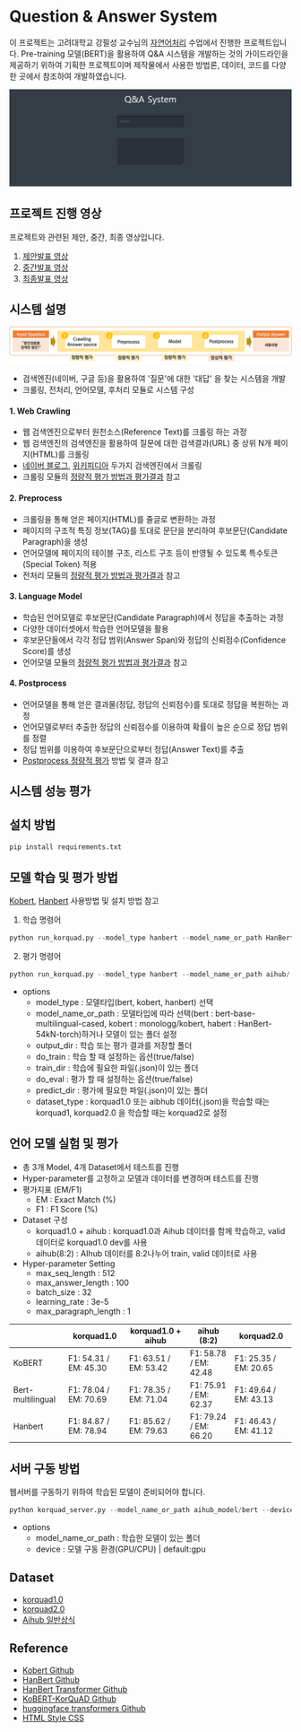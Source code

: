 # Question & Answer System
이 프로젝트는 고려대학교 강필성 교수님의 [자연어처리](https://github.com/pilsung-kang/text-analytics) 수업에서 진행한 프로젝트입니다. 
Pre-training 모델(BERT)을 활용하여 Q&A 시스템을 개발하는 것의 가이드라인을 제공하기 위하여 기획한 프로젝트이며 제작물에서 사용한 방법론, 데이터, 코드를 다양한 곳에서 참조하여 개발하였습니다.
  
![](img/sample_image.gif)

## 프로젝트 진행 영상
프로젝트와 관련된 제안, 중간, 최종 영상입니다.
1. [제안발표 영상](https://youtu.be/JQn5JIthlAI)
2. [중간발표 영상](https://youtu.be/fGQAx_wCm3E)
3. [최종발표 영상](https://youtu.be/uwzPH9xOM30)

## 시스템 설명
![](img/system_overview.png)
- 검색엔진(네이버, 구글 등)을 활용하여 '질문'에 대한 '대답' 을 찾는 시스템을 개발
- 크롤링, 전처리, 언어모델, 후처리 모듈로 시스템 구성

#### 1. Web Crawling
- 웹 검색엔진으로부터 원천소스(Reference Text)를 크롤링 하는 과정
- 웹 검색엔진의 검색엔진을 활용하여 질문에 대한 검색결과(URL) 중 상위 N개 페이지(HTML)를 크롤링
- [네이버 블로그](https://section.blog.naver.com/BlogHome.nhn?directoryNo=0&currentPage=1&groupId=0), [위키피디아](https://ko.wikipedia.org/w/index.php?search=&title=%ED%8A%B9%EC%88%98:%EA%B2%80%EC%83%89&go=%EB%B3%B4%EA%B8%B0) 두가지 검색엔진에서 크롤링
- 크롤링 모듈의 [정량적 평가 방법과 평가결과](https://github.com/JoungheeKim/korean-question-answer-system/blob/master/module_test/02_Preprocess%20Module%20Test.ipynb) 참고

#### 2. Preprocess
- 크롤링을 통해 얻은 페이지(HTML)를 줄글로 변환하는 과정
- 페이지의 구조적 특징 정보(TAG)를 토대로 문단을 분리하여 후보문단(Candidate Paragraph)을 생성
- 언어모델에 페이지의 테이블 구조, 리스트 구조 등이 반영될 수 있도록 특수토큰(Special Token) 적용
- 전처리 모듈의 [정량적 평가 방법과 평가결과](https://github.com/JoungheeKim/korean-question-answer-system/blob/master/module_test/02_Preprocess%20Module%20Test.ipynb) 참고

#### 3. Language Model
- 학습된 언어모델로 후보문단(Candidate Paragraph)에서 정답을 추출하는 과정
- 다양한 데이터셋에서 학습한 언어모델을 활용
- 후보문단들에서 각각 정답 범위(Answer Span)와 정답의 신뢰점수(Confidence Score)를 생성
- 언어모델 모듈의 [정량적 평가 방법과 평가결과](#언어-모델-실험-및-평가) 참고

#### 4. Postprocess
- 언어모델을 통해 얻은 결과물(정답, 정답의 신뢰점수)를 토대로 정답을 복원하는 과정
- 언어모델로부터 추출한 정답의 신뢰점수를 이용하여 확률이 높은 순으로 정답 범위를 정렬
- 정답 범위를 이용하여 후보문단으로부터 정답(Answer Text)를 추출
- [Postprocess 정량적 평가](https://github.com/JoungheeKim/korean-question-answer-system/blob/master/module_test/04_QA%20Module%20Eye%20check.ipynb) 방법 및 결과 참고

## 시스템 성능 평가



## 설치 방법
```python
pip install requirements.txt
```

## 모델 학습 및 평가 방법
[Kobert](https://github.com/monologg/KoBERT-KorQuAD), [Hanbert](https://github.com/tbai2019/HanBert-54k-N) 사용방법 및 설치 방법 참고
1. 학습 명령어
```python
python run_korquad.py --model_type hanbert --model_name_or_path HanBert-54kN-torch --output_dir result/ --do_train --train_dir resource/korquad2/train/ --gradient_accumulation_steps 4 --max_seq_length 512 --logging_steps 5000 --save_steps 5000 --num_train_epochs 1 --dataset_type korquad2 --version_2_with_negative
```
2. 평가 명령어
```python
python run_korquad.py --model_type hanbert --model_name_or_path aihub/ --output_dir result/ --do_eval --predict_dir resource/korquad2/dev/ --max_seq_length 512 --dataset_type korquad2 --version_2_with_negative
```

- options
  * model_type : 모델타입(bert, kobert, hanbert) 선택 
  * model_name_or_path : 모델타입에 따라 선택(bert : bert-base-multilingual-cased, kobert : monologg/kobert, habert : HanBert-54kN-torch)하거나 모델이 있는 폴더 설정
  * output_dir : 학습 또는 평가 결과를 저장할 폴더
  * do_train : 학습 할 때 설정하는 옵션(true/false)
  * train_dir : 학습에 필요한 파일(.json)이 있는 폴더
  * do_eval : 평가 할 때 설정하는 옵션(true/false)
  * predict_dir : 평가에 필요한 파일(.json)이 있는 폴더
  * dataset_type : korquad1.0 또는 aibhub 데이터(.json)을 학습할 때는 korquad1, korquad2.0 을 학습할 때는 korquad2로 설정
  
## 언어 모델 실험 및 평가
- 총 3개 Model, 4개 Dataset에서 테스트를 진행
- Hyper-parameter를 고정하고 모델과 데이터를 변경하며 테스트를 진행
- 평가지표 (EM/F1)
  * EM : Exact Match (%)
  * F1 : F1 Score (%)
- Dataset 구성
  * korquad1.0 + aihub : korquad1.0과 Aihub 데이터를 함께 학습하고, valid 데이터로 korquad1.0 dev를 사용
  * aihub(8:2) : AIhub 데이터를 8:2나누어 train, valid 데이터로 사용
- Hyper-parameter Setting
  * max_seq_length : 512
  * max_answer_length : 100
  * batch_size : 32
  * learning_rate : 3e-5
  * max_paragraph_length : 1
  
|                         |       korquad1.0       |  korquad1.0 + aihub   |      aihub (8:2)      |      korquad2.0       |
| ----------------------- | ---------------------- | --------------------- | --------------------- | --------------------- |
| KoBERT                  | F1: 54.31 / EM: 45.30  | F1: 63.51 / EM: 53.42 | F1: 58.78 / EM: 42.48 | F1: 25.35 / EM: 20.65 |
| Bert-multilingual       | F1: 78.04 / EM: 70.69  | F1: 78.35 / EM: 71.04 | F1: 75.91 / EM: 62.37 | F1: 49.64 / EM: 43.13 |
| Hanbert                 | F1: 84.87 / EM: 78.94  | F1: 85.62 / EM: 79.63 | F1: 79.24 / EM: 66.20 | F1: 46.43 / EM: 41.12 |

## 서버 구동 방법
웹서버를 구동하기 위하여 학습된 모델이 준비되어야 합니다.
```python
python korquad_server.py --model_name_or_path aihub_model/bert --device gpu
```
- options
  - model_name_or_path : 학습한 모델이 있는 폴더
  - device : 모델 구동 환경(GPU/CPU)  |  default:gpu


## Dataset
 - [korquad1.0](https://korquad.github.io/category/1.0_KOR.html)
 - [korquad2.0](https://korquad.github.io/)
 - [Aihub 일반상식](http://www.aihub.or.kr/aidata/84)

## Reference
- [Kobert Github](https://github.com/SKTBrain/KoBERT)
- [HanBert Github](https://github.com/tbai2019/HanBert-54k-N)
- [HanBert Transformer Github](https://github.com/monologg/HanBert-Transformers)
- [KoBERT-KorQuAD Github](https://github.com/monologg/KoBERT-KorQuAD)
- [huggingface transformers Github](https://github.com/huggingface/transformers)
- [HTML Style CSS](https://webdesign.tutsplus.com/ko/tutorials/css-experiments-with-a-search-form-input-and-button--cms-22069)

